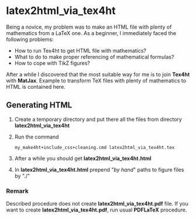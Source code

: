 # latex2html_via_tex4ht

Being a novice, my problem was to make an HTML file with plenty of mathematics from a LaTeX one. As a beginner, I immediately faced the following problems:

* How to run Tex4ht to get HTML file with mathematics?
* What to do to make proper referencing of mathematical formulas?
* How to cope with TikZ figures?

After a while I discovered that the most suitable way for me is to join
**Tex4ht** with **MatJax**. Example to transform TeX files with plenty of mathematics to HTML is contained here.

## Generating HTML

1. Create a temporary directory and put there all the files from directory **latex2html_via_tex4ht**
2. Run the command

    ```shell
    my_make4ht+include_css+cleaning.cmd latex2html_via_tex4ht.tex  
    ```

3. After a while you should get **latex2html_via_tex4ht.html**
4. In **latex2html_via_tex4ht.html** prepend "*by hand*" paths to figure files by "./"

### Remark

Described procedure does not create **latex2html_via_tex4ht.pdf** file. If you want to create **latex2html_via_tex4ht.pdf**, run usual **PDFLaTeX** procedure.
